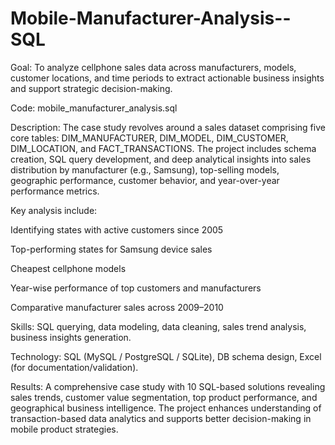 # Mobile-Manufacturer-Analysis--SQL

Goal:
To analyze cellphone sales data across manufacturers, models, customer locations, and time periods to extract actionable business insights and support strategic decision-making.

Code: mobile_manufacturer_analysis.sql

Description:
The case study revolves around a sales dataset comprising five core tables: DIM_MANUFACTURER, DIM_MODEL, DIM_CUSTOMER, DIM_LOCATION, and FACT_TRANSACTIONS. The project includes schema creation, SQL query development, and deep analytical insights into sales distribution by manufacturer (e.g., Samsung), top-selling models, geographic performance, customer behavior, and year-over-year performance metrics.

Key analysis include:

Identifying states with active customers since 2005

Top-performing states for Samsung device sales

Cheapest cellphone models

Year-wise performance of top customers and manufacturers

Comparative manufacturer sales across 2009–2010

Skills:
SQL querying, data modeling, data cleaning, sales trend analysis, business insights generation.

Technology:
SQL (MySQL / PostgreSQL / SQLite), DB schema design, Excel (for documentation/validation).

Results:
A comprehensive case study with 10 SQL-based solutions revealing sales trends, customer value segmentation, top product performance, and geographical business intelligence. The project enhances understanding of transaction-based data analytics and supports better decision-making in mobile product strategies.
